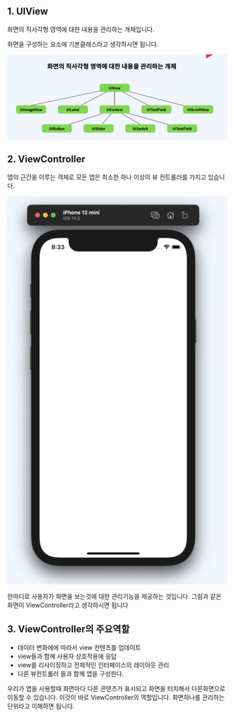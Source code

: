 ## 1. UIView

화면의 직사각형 영역에 대한 내용을 관리하는 개체입니다. 

화면을 구성하는 요소에 기본클래스라고 생각하시면 됩니다.

![UIViewController_01](./images/UIViewController_01.png)



## 2. ViewController

앱의 근간을 이루는 객체로 모든 앱은 최소한 하나 이상의 뷰 컨트롤러를 가지고 있습니다.

![UiViewController](./images/UIViewController_02.png)  

한마디로 사용자가 화면을 보는것에 대한 관리기능을 제공하는 것입니다. 그림과 같은 화면이 ViewController라고 생각하시면 됩니다



## 3. ViewController의 주요역할

- 데이터 변화에에 따라서 view 컨텐츠를 업데이트
- view들과 함께 사용자 상호작용에 응답
- view를 리사이징하고 전체적인 인터페이스의 레이아웃 관리
- 다른 뷰컨트롤러 들과 함께 앱을 구성한다.

우리가 앱을 사용할때 화면마다 다른 콘텐츠가 표시되고 화면을 터치해서 다른화면으로 이동할 수 있습니다. 이것이 바로 ViewController의 역할입니다. 화면하나를 관리하는 단위라고 이해하면 됩니다.

